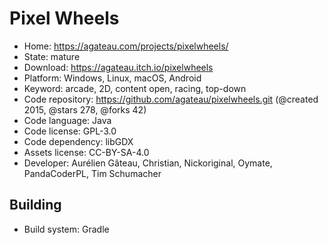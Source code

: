 # Pixel Wheels

- Home: https://agateau.com/projects/pixelwheels/
- State: mature
- Download: https://agateau.itch.io/pixelwheels
- Platform: Windows, Linux, macOS, Android
- Keyword: arcade, 2D, content open, racing, top-down
- Code repository: https://github.com/agateau/pixelwheels.git (@created 2015, @stars 278, @forks 42)
- Code language: Java
- Code license: GPL-3.0
- Code dependency: libGDX
- Assets license: CC-BY-SA-4.0
- Developer: Aurélien Gâteau, Christian, Nickoriginal, Oymate, PandaCoderPL, Tim Schumacher

## Building

- Build system: Gradle
